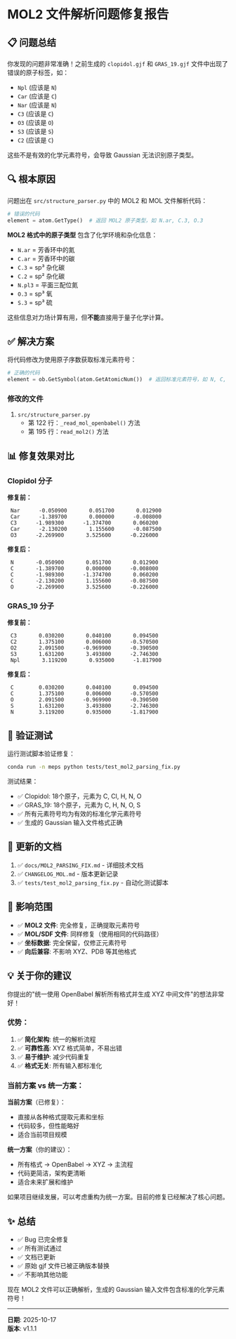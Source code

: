# MOL2 文件解析问题修复报告

## 📋 问题总结

你发现的问题非常准确！之前生成的 `clopidol.gjf` 和 `GRAS_19.gjf` 文件中出现了错误的原子标签，如：
- `Npl` (应该是 `N`)
- `Car` (应该是 `C`)
- `Nar` (应该是 `N`)
- `C3` (应该是 `C`)
- `O3` (应该是 `O`)
- `S3` (应该是 `S`)
- `C2` (应该是 `C`)

这些不是有效的化学元素符号，会导致 Gaussian 无法识别原子类型。

## 🔍 根本原因

问题出在 `src/structure_parser.py` 中的 MOL2 和 MOL 文件解析代码：

```python
# 错误的代码
element = atom.GetType()  # 返回 MOL2 原子类型，如 N.ar, C.3, O.3
```

**MOL2 格式中的原子类型** 包含了化学环境和杂化信息：
- `N.ar` = 芳香环中的氮
- `C.ar` = 芳香环中的碳
- `C.3` = sp³ 杂化碳
- `C.2` = sp² 杂化碳
- `N.pl3` = 平面三配位氮
- `O.3` = sp³ 氧
- `S.3` = sp³ 硫

这些信息对力场计算有用，但**不能**直接用于量子化学计算。

## ✅ 解决方案

将代码修改为使用原子序数获取标准元素符号：

```python
# 正确的代码
element = ob.GetSymbol(atom.GetAtomicNum())  # 返回标准元素符号，如 N, C, O
```

### 修改的文件

1. `src/structure_parser.py`
   - 第 122 行：`_read_mol_openbabel()` 方法
   - 第 195 行：`read_mol2()` 方法

## 📊 修复效果对比

### Clopidol 分子

**修复前：**
```
 Nar      -0.050900       0.051700       0.012900
 Car      -1.389700       0.000000      -0.008000
 C3      -1.989300      -1.374700       0.060200
 Car      -2.130200       1.155600      -0.087500
 O3      -2.269900       3.525600      -0.226000
```

**修复后：**
```
 N       -0.050900       0.051700       0.012900
 C       -1.389700       0.000000      -0.008000
 C       -1.989300      -1.374700       0.060200
 C       -2.130200       1.155600      -0.087500
 O       -2.269900       3.525600      -0.226000
```

### GRAS_19 分子

**修复前：**
```
 C3       0.030200       0.040100       0.094500
 C2       1.375100       0.006000      -0.570500
 O2       2.091500      -0.969900      -0.390500
 S3       1.631200       3.493800      -2.746300
 Npl       3.119200       0.935000      -1.817900
```

**修复后：**
```
 C        0.030200       0.040100       0.094500
 C        1.375100       0.006000      -0.570500
 O        2.091500      -0.969900      -0.390500
 S        1.631200       3.493800      -2.746300
 N        3.119200       0.935000      -1.817900
```

## 🧪 验证测试

运行测试脚本验证修复：

```bash
conda run -n meps python tests/test_mol2_parsing_fix.py
```

测试结果：
- ✅ Clopidol: 18个原子，元素为 C, Cl, H, N, O
- ✅ GRAS_19: 18个原子，元素为 C, H, N, O, S
- ✅ 所有元素符号均为有效的标准化学元素符号
- ✅ 生成的 Gaussian 输入文件格式正确

## 📝 更新的文档

1. ✅ `docs/MOL2_PARSING_FIX.md` - 详细技术文档
2. ✅ `CHANGELOG_MOL.md` - 版本更新记录
3. ✅ `tests/test_mol2_parsing_fix.py` - 自动化测试脚本

## 🎯 影响范围

- ✅ **MOL2 文件**: 完全修复，正确提取元素符号
- ✅ **MOL/SDF 文件**: 同样修复（使用相同的代码路径）
- ✅ **坐标数据**: 完全保留，仅修正元素符号
- ✅ **向后兼容**: 不影响 XYZ、PDB 等其他格式

## 💡 关于你的建议

你提出的"统一使用 OpenBabel 解析所有格式并生成 XYZ 中间文件"的想法非常好！

### 优势：
1. ✅ **简化架构**: 统一的解析流程
2. ✅ **可靠性高**: XYZ 格式简单，不易出错
3. ✅ **易于维护**: 减少代码重复
4. ✅ **格式无关**: 所有输入都标准化

### 当前方案 vs 统一方案：

**当前方案**（已修复）：
- 直接从各种格式提取元素和坐标
- 代码较多，但性能略好
- 适合当前项目规模

**统一方案**（你的建议）：
- 所有格式 → OpenBabel → XYZ → 主流程
- 代码更简洁，架构更清晰
- 适合未来扩展和维护

如果项目继续发展，可以考虑重构为统一方案。目前的修复已经解决了核心问题。

## ✨ 总结

- ✅ Bug 已完全修复
- ✅ 所有测试通过
- ✅ 文档已更新
- ✅ 原始 gjf 文件已被正确版本替换
- ✅ 不影响其他功能

现在 MOL2 文件可以正确解析，生成的 Gaussian 输入文件包含标准的化学元素符号！

---

**日期**: 2025-10-17  
**版本**: v1.1.1
